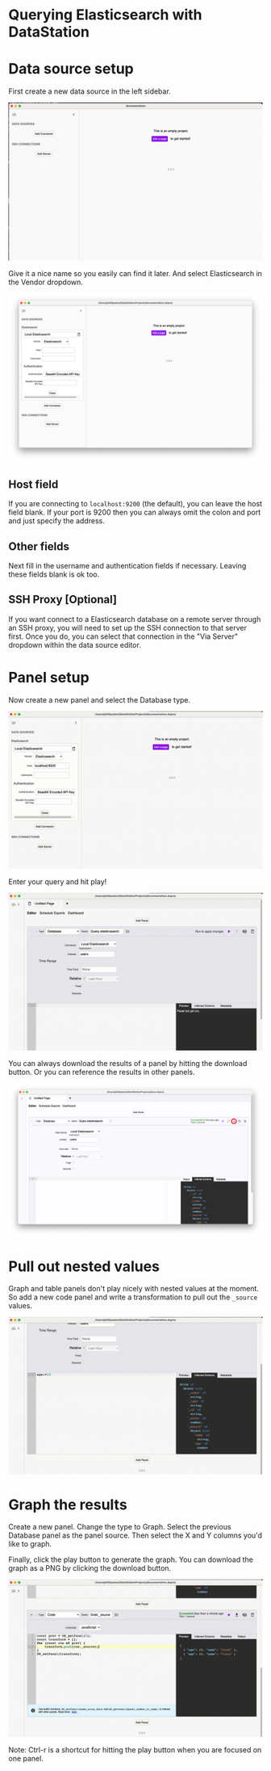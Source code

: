 # Querying Elasticsearch with DataStation

# Data source setup

First create a new data source in the left sidebar.

![Creating a new data source](/tutorials/create-data-source.gif)

Give it a nice name so you easily can find it later. And select Elasticsearch
in the Vendor dropdown.

![Creating a Elasticsearch data source](/tutorials/create-elasticsearch-data-source.png)

## Host field

If you are connecting to `localhost:9200` (the default), you can
leave the host field blank. If your port is 9200 then you can always
omit the colon and port and just specify the address.

## Other fields

Next fill in the username and authentication fields if
necessary. Leaving these fields blank is ok too.

## SSH Proxy [Optional]

If you want connect to a Elasticsearch database on a remote server through an
SSH proxy, you will need to set up the SSH connection to that server
first. Once you do, you can select that connection in the "Via Server"
dropdown within the data source editor.

# Panel setup

Now create a new panel and select the Database type.

![Create database panel](/tutorials/create-elasticsearch-database-panel.gif)

Enter your query and hit play!

![Run Elasticsearch query](/tutorials/run-elasticsearch-query.gif)

You can always download the results of a panel by hitting the download
button. Or you can reference the results in other panels.

![Download panel results](/tutorials/download-elasticsearch-panel-results.png)

# Pull out nested values

Graph and table panels don't play nicely with nested values at the
moment. So add a new code panel and write a transformation to pull out
the `_source` values.

![Transform panel results](/tutorials/transform-elasticsearch-panel-results.gif)

# Graph the results

Create a new panel. Change the type to Graph. Select the previous
Database panel as the panel source. Then select the X and Y columns
you'd like to graph.

Finally, click the play button to generate the graph. You can download
the graph as a PNG by clicking the download button.

![Graph database results](/tutorials/graph-elasticsearch-database-results.gif)

Note: Ctrl-r is a shortcut for hitting the play button when you are
focused on one panel.
